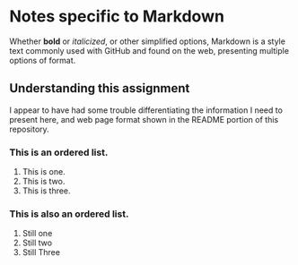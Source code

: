 # Notes specific to Markdown

Whether **bold** or *italicized*, or other simplified options, Markdown is a style text commonly used with GitHub and found on the web, presenting multiple options of format.

## Understanding this assignment

I appear to have had some trouble differentiating the information I need to present here, and web page format shown in the README portion of this repository.

### This is an ordered list.

1. This is one.
1. This is two.
1. This is three.

### This is also an ordered list.
 1. Still one
 2. Still two
 3. Still Three
